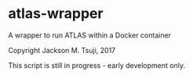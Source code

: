# atlas-wrapper
A wrapper to run ATLAS within a Docker container

Copyright Jackson M. Tsuji, 2017


This script is still in progress - early development only.
